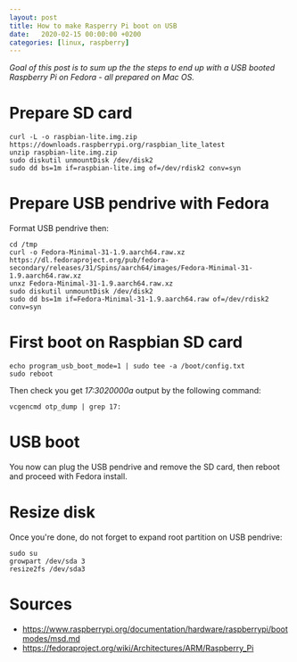 ```yaml
---
layout: post
title: How to make Rasperry Pi boot on USB
date:   2020-02-15 00:00:00 +0200
categories: [linux, raspberry]
---
```


_Goal of this post is to sum up the the steps to end up with a USB booted Raspberry Pi on Fedora - all prepared on Mac OS._

# Prepare SD card
```
curl -L -o raspbian-lite.img.zip https://downloads.raspberrypi.org/raspbian_lite_latest
unzip raspbian-lite.img.zip
sudo diskutil unmountDisk /dev/disk2
sudo dd bs=1m if=raspbian-lite.img of=/dev/rdisk2 conv=syn

```

# Prepare USB pendrive with Fedora
Format USB pendrive then:
```
cd /tmp
curl -o Fedora-Minimal-31-1.9.aarch64.raw.xz https://dl.fedoraproject.org/pub/fedora-secondary/releases/31/Spins/aarch64/images/Fedora-Minimal-31-1.9.aarch64.raw.xz
unxz Fedora-Minimal-31-1.9.aarch64.raw.xz
sudo diskutil unmountDisk /dev/disk2
sudo dd bs=1m if=Fedora-Minimal-31-1.9.aarch64.raw of=/dev/rdisk2 conv=syn
```

# First boot on Raspbian SD card
```
echo program_usb_boot_mode=1 | sudo tee -a /boot/config.txt
sudo reboot
```
Then check you get _17:3020000a_ output by the following command:
```
vcgencmd otp_dump | grep 17:
```

# USB boot
You now can plug the USB pendrive and remove the SD card, then reboot and proceed with Fedora install.

# Resize disk
Once you're done, do not forget to expand root partition on USB pendrive:
```
sudo su
growpart /dev/sda 3
resize2fs /dev/sda3
```

# Sources
* https://www.raspberrypi.org/documentation/hardware/raspberrypi/bootmodes/msd.md
* https://fedoraproject.org/wiki/Architectures/ARM/Raspberry_Pi
